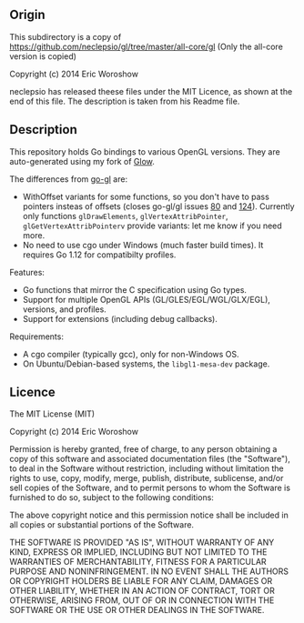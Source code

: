 Origin
------

This subdirectory is a copy of https://github.com/neclepsio/gl/tree/master/all-core/gl
(Only the all-core version is copied)

Copyright (c) 2014 Eric Woroshow

neclepsio has released theese files under the MIT Licence, as shown at the end of this file.
The description is taken from his Readme file.

Description
------------

This repository holds Go bindings to various OpenGL versions. They are auto-generated using my fork of [Glow](https://github.com/neclepsio/glow).

The differences from [go-gl](https://github.com/go-gl/gl) are:
- WithOffset variants for some functions, so you don't have to pass pointers insteas of offsets (closes go-gl/gl issues [80](https://github.com/go-gl/gl/issues/80) and [124](https://github.com/go-gl/gl/issues/124)). Currently only functions `glDrawElements`, `glVertexAttribPointer`, `glGetVertexAttribPointerv` provide variants: let me know if you need more.
- No need to use cgo under Windows (much faster build times). It requires Go 1.12 for compatibilty profiles.

Features:
- Go functions that mirror the C specification using Go types.
- Support for multiple OpenGL APIs (GL/GLES/EGL/WGL/GLX/EGL), versions, and profiles.
- Support for extensions (including debug callbacks).

Requirements:
- A cgo compiler (typically gcc), only for non-Windows OS.
- On Ubuntu/Debian-based systems, the `libgl1-mesa-dev` package.

Licence
--------

The MIT License (MIT)

Copyright (c) 2014 Eric Woroshow

Permission is hereby granted, free of charge, to any person obtaining a copy
of this software and associated documentation files (the "Software"), to deal
in the Software without restriction, including without limitation the rights
to use, copy, modify, merge, publish, distribute, sublicense, and/or sell
copies of the Software, and to permit persons to whom the Software is
furnished to do so, subject to the following conditions:

The above copyright notice and this permission notice shall be included in all
copies or substantial portions of the Software.

THE SOFTWARE IS PROVIDED "AS IS", WITHOUT WARRANTY OF ANY KIND, EXPRESS OR
IMPLIED, INCLUDING BUT NOT LIMITED TO THE WARRANTIES OF MERCHANTABILITY,
FITNESS FOR A PARTICULAR PURPOSE AND NONINFRINGEMENT. IN NO EVENT SHALL THE
AUTHORS OR COPYRIGHT HOLDERS BE LIABLE FOR ANY CLAIM, DAMAGES OR OTHER
LIABILITY, WHETHER IN AN ACTION OF CONTRACT, TORT OR OTHERWISE, ARISING FROM,
OUT OF OR IN CONNECTION WITH THE SOFTWARE OR THE USE OR OTHER DEALINGS IN THE
SOFTWARE.
